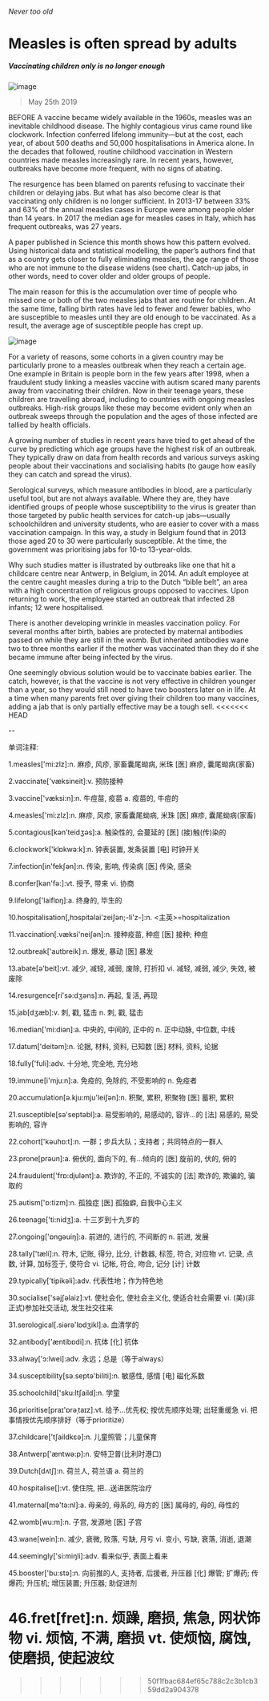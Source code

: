 ###### Never too old
# Measles is often spread by adults 
##### Vaccinating children only is no longer enough 
![image](images/20190525_stp501.jpg) 
> May 25th 2019 
BEFORE A vaccine became widely available in the 1960s, measles was an inevitable childhood disease. The highly contagious virus came round like clockwork. Infection conferred lifelong immunity—but at the cost, each year, of about 500 deaths and 50,000 hospitalisations in America alone. In the decades that followed, routine childhood vaccination in Western countries made measles increasingly rare. In recent years, however, outbreaks have become more frequent, with no signs of abating. 
The resurgence has been blamed on parents refusing to vaccinate their children or delaying jabs. But what has also become clear is that vaccinating only children is no longer sufficient. In 2013-17 between 33% and 63% of the annual measles cases in Europe were among people older than 14 years. In 2017 the median age for measles cases in Italy, which has frequent outbreaks, was 27 years. 
A paper published in Science this month shows how this pattern evolved. Using historical data and statistical modelling, the paper’s authors find that as a country gets closer to fully eliminating measles, the age range of those who are not immune to the disease widens (see chart). Catch-up jabs, in other words, need to cover older and older groups of people. 
The main reason for this is the accumulation over time of people who missed one or both of the two measles jabs that are routine for children. At the same time, falling birth rates have led to fewer and fewer babies, who are susceptible to measles until they are old enough to be vaccinated. As a result, the average age of susceptible people has crept up. 
![image](images/20190525_STC632.png) 
For a variety of reasons, some cohorts in a given country may be particularly prone to a measles outbreak when they reach a certain age. One example in Britain is people born in the few years after 1998, when a fraudulent study linking a measles vaccine with autism scared many parents away from vaccinating their children. Now in their teenage years, these children are travelling abroad, including to countries with ongoing measles outbreaks. High-risk groups like these may become evident only when an outbreak sweeps through the population and the ages of those infected are tallied by health officials. 
A growing number of studies in recent years have tried to get ahead of the curve by predicting which age groups have the highest risk of an outbreak. They typically draw on data from health records and various surveys asking people about their vaccinations and socialising habits (to gauge how easily they can catch and spread the virus). 
Serological surveys, which measure antibodies in blood, are a particularly useful tool, but are not always available. Where they are, they have identified groups of people whose susceptibility to the virus is greater than those targeted by public health services for catch-up jabs—usually schoolchildren and university students, who are easier to cover with a mass vaccination campaign. In this way, a study in Belgium found that in 2013 those aged 20 to 30 were particularly susceptible. At the time, the government was prioritising jabs for 10-to 13-year-olds. 
Why such studies matter is illustrated by outbreaks like one that hit a childcare centre near Antwerp, in Belgium, in 2014. An adult employee at the centre caught measles during a trip to the Dutch “bible belt”, an area with a high concentration of religious groups opposed to vaccines. Upon returning to work, the employee started an outbreak that infected 28 infants; 12 were hospitalised. 
There is another developing wrinkle in measles vaccination policy. For several months after birth, babies are protected by maternal antibodies passed on while they are still in the womb. But inherited antibodies wane two to three months earlier if the mother was vaccinated than they do if she became immune after being infected by the virus. 
One seemingly obvious solution would be to vaccinate babies earlier. The catch, however, is that the vaccine is not very effective in children younger than a year, so they would still need to have two boosters later on in life. At a time when many parents fret over giving their children too many vaccines, adding a jab that is only partially effective may be a tough sell. 
<<<<<<< HEAD
-- 
 单词注释:
1.measles['mi:zlz]:n. 麻疹, 风疹, 家畜囊尾蚴病, 米珠 [医] 麻疹, 囊尾蚴病(家畜) 
2.vaccinate['væksineit]:v. 预防接种 
3.vaccine['væksi:n]:n. 牛痘苗, 疫苗 a. 疫苗的, 牛痘的 
4.measles['mi:zlz]:n. 麻疹, 风疹, 家畜囊尾蚴病, 米珠 [医] 麻疹, 囊尾蚴病(家畜) 
5.contagious[kәn'teidʒәs]:a. 触染性的, 会蔓延的 [医] (接)触(传)染的 
6.clockwork['klɒkwә:k]:n. 钟表装置, 发条装置 [电] 时钟开关 
7.infection[in'fekʃәn]:n. 传染, 影响, 传染病 [医] 传染, 感染 
8.confer[kәn'fә:]:vt. 授予, 带来 vi. 协商 
9.lifelong['laiflɒŋ]:a. 终身的, 毕生的 
10.hospitalisation[,hɔspitәlai'zeiʃәn;-li'z-]:n. <主英>=hospitalization 
11.vaccination[.væksi'neiʃәn]:n. 接种疫苗, 种痘 [医] 接种; 种痘 
12.outbreak['autbreik]:n. 爆发, 暴动 [医] 暴发 
13.abate[ә'beit]:vt. 减少, 减轻, 减弱, 废除, 打折扣 vi. 减轻, 减弱, 减少, 失效, 被废除 
14.resurgence[ri'sә:dʒәns]:n. 再起, 复活, 再现 
15.jab[dʒæb]:v. 刺, 戳, 猛击 n. 刺, 戳, 猛击 
16.median['mi:diәn]:a. 中央的, 中间的, 正中的 n. 正中动脉, 中位数, 中线 
17.datum['deitәm]:n. 论据, 材料, 资料, 已知数 [医] 材料, 资料, 论据 
18.fully['fuli]:adv. 十分地, 完全地, 充分地 
19.immune[i'mju:n]:a. 免疫的, 免除的, 不受影响的 n. 免疫者 
20.accumulation[ә.kju:mju'leiʃәn]:n. 积聚, 累积, 积聚物 [医] 蓄积, 累积 
21.susceptible[sә'septәbl]:a. 易受影响的, 易感动的, 容许...的 [法] 易感的, 易受影响的, 容许 
22.cohort['kәuhɒ:t]:n. 一群；步兵大队；支持者；共同特点的一群人 
23.prone[prәun]:a. 俯伏的, 面向下的, 有...倾向的 [医] 旋前的, 伏的, 俯的 
24.fraudulent['frɒ:djulәnt]:a. 欺诈的, 不正的, 不诚实的 [法] 欺诈的, 欺骗的, 骗取的 
25.autism['ɒ:tizm]:n. 孤独症 [医] 孤独癖, 自我中心主义 
26.teenage['ti:nidʒ]:a. 十三岁到十九岁的 
27.ongoing['ɒngәuiŋ]:a. 前进的, 进行的, 不间断的 n. 前进, 发展 
28.tally['tæli]:n. 符木, 记账, 得分, 比分, 计数器, 标签, 符合, 对应物 vt. 记录, 点数, 计算, 加标签于, 使符合 vi. 记帐, 符合, 吻合, 记分 [计] 计数 
29.typically['tipikәli]:adv. 代表性地；作为特色地 
30.socialise['sәjʃәlaiz]:vt. 使社会化, 使社会主义化, 使适合社会需要 vi. (美)(非正式)参加社交活动, 发生社交往来 
31.serological[.siәrә'lɒdʒikl]:a. 血清学的 
32.antibody['æntibɒdi]:n. 抗体 [化] 抗体 
33.alway['ɔ:lwei]:adv. 永远；总是（等于always） 
34.susceptibility[sә.septә'biliti]:n. 敏感性, 感情 [电] 磁化系数 
35.schoolchild['sku:ltʃaild]:n. 学童 
36.prioritise[praɪ'ɒrəˌtaɪz]:vt. 给予…优先权; 按优先顺序处理; 出轻重缓急 vi. 把事情按优先顺序排好（等于prioritize） 
37.childcare['tʃaildkεә]:n. 儿童照管；儿童保育 
38.Antwerp['æntwә:p]:n. 安特卫普(比利时港口) 
39.Dutch[dʌtʃ]:n. 荷兰人, 荷兰语 a. 荷兰的 
40.hospitalise[]:vt. 使住院, 把...送进医院治疗 
41.maternal[mә'tә:nl]:a. 母亲的, 母系的, 母方的 [医] 属母的, 母的, 母性的 
42.womb[wu:m]:n. 子宫, 发源地 [医] 子宫 
43.wane[wein]:n. 减少, 衰微, 败落, 亏缺, 月亏 vi. 变小, 亏缺, 衰落, 消逝, 退潮 
44.seemingly['si:miŋli]:adv. 看来似乎, 表面上看来 
45.booster['bu:stә]:n. 向前推的人, 支持者, 后援者, 升压器 [化] 爆管; 扩爆药; 传爆药; 升压机; 增压装置; 升压器; 助促进剂 
46.fret[fret]:n. 烦躁, 磨损, 焦急, 网状饰物 vi. 烦恼, 不满, 磨损 vt. 使烦恼, 腐蚀, 使磨损, 使起波纹 
=======
>>>>>>> 50f1fbac684ef65c788c2c3b1cb359dd2a904378
